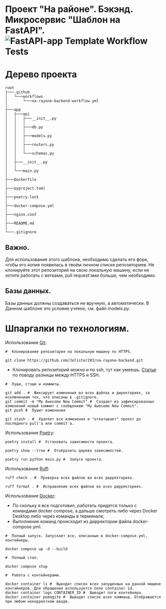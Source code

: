# Проект "На районе". Бэкэнд. Микросервис "Шаблон на FastAPI".![FastAPI-app Template Workflow Tests](https://github.com/Jelister203/na-rayone-backend/actions/workflows/na-rayone-backend-workflow.yml/badge.svg)

# Дерево проекта
```
root
├───.github
│   └───workflows
│       └───na-rayone-backend-workflow.yml 
│
├───app
│   ├───api
│   │   ├───__init__.py
│   │   │
│   │   ├───db.py
│   │   │
│   │   ├───models.py
│   │   │
│   │   ├───routers.py
│   │   │
│   │   └───schemas.py
│   │
│   ├───__init__.py
│   │
│   └───main.py
│  
├───Dockerfile
│
├───pyproject.toml
│
├───poetry.lock
│
├───docker-compose.yml
│
├───nginx.conf
│
├───README.md
│
└───.gitignore
```
## Важно.
Для использования этого шаблона, необходимо сделать его форк, чтобы его копия появилась в твоём личном списке репозиториев. Не клонируйте этот репозиторий на свою локальную машину, если не хотите работать с ветками, pull request'ами больше, чем необходимо.

## Базы данных.
Базы данных должны создаваться не вручную, а автоматически. В Данном шаблоне это условие учтено, см. файл models.py.

# Шпаргалки по технологиям.

Использование [Git](https://git-scm.com/book/ru/v2):
```
#  Клонирование репозитория на локальную машину по HTTPS.

git clone https://github.com/Jelister203/na-rayone-backend.git
```

- Клонировать репозиторий можно и по ssh, тут как умеешь. [Статья](https://stackoverflow.com/questions/11041729/git-clone-with-https-or-ssh-remote) по поводу разницы между HTTPS и SSH.

```
#  Пуши, стэши и коммиты.

git add . #  Фиксирует изменения во всех файлах и директориях, за исключением тех, что описаны в .gitignore.
git commit -m "My Awesome New Commit" #  Создает из зафиксированных изменений новый коммит с сообщением "My Awesome New Commit".
git push #  Пушит изменения 

git stash . #  Удаляет все изменения и "откатывает" проект до последнего pull'а или commit'а.
```

Использование [Poetry](https://habr.com/ru/articles/593529/):
```
poetry install #  Установить зависимости проекта.

poetry show --tree #  Отобразить дерево зависимостей.

poetry run python main.py #  Запуск проекта.
```

Использование [Ruff](https://pypi.org/project/ruff/):
```
ruff check . #  Проверка всех файлов во всех дирректориях.

ruff format . #  Исправление всех файлов во всех дирректориях.
```

Использование [Docker](https://habr.com/ru/articles/310460/):
- По скольку я все подготовил, работать придется только с командами docker compose, а дальше смотреть либо через Docker Desktop либо через команды в терминале;
- Выполнение команд происходит из дирректории файла docker-compose.yml.
```
#  Полный запуск. Запускает все, описанные в docker-compose.yml, контейнеры.

docker compose up -d --build

#  Полный стоп.

docker compose stop

#  Работа с контейнерами.

docker container ls #  Выводит список всех запущенных на данной машине контайнеров. Для обращения используется поле container id.
docker container logs CONTAINER_ID #  Выводит логи контейнера.
docker container pomogite #  Выводит список всех комманд. Отображается при любом некорректном вводе.
```
